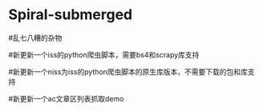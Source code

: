 # Spiral-submerged

#乱七八糟的杂物

#新更新一个iss的python爬虫脚本，需要bs4和scrapy库支持

#新更新一个niss为iss的python爬虫脚本的原生库版本，不需要下载的包和库支持

#新更新一个ac文章区列表抓取demo
